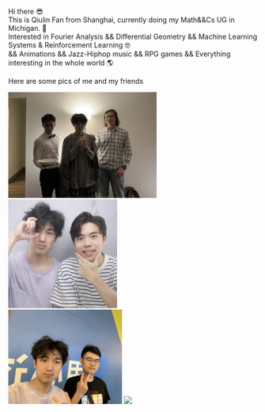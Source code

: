Hi there 😎  
This is Qiulin Fan from Shanghai, currently doing my Math&&Cs UG in Michigan. 👀  
Interested in Fourier Analysis && Differential Geometry && Machine Learning Systems & Reinforcement Learning 🤓  
&& Animations && Jazz-Hiphop music && RPG games && Everything interesting in the whole world 🌎  

Here are some pics of me and my friends

<img src="./Assets/wizWLCY.jpg" width="300" /> <img src="./Assets/wizWYH.JPG" width="220" />  
<img src="./Assets/wizCX.jpg" width="230" /> <img src="./Assets/wizSISU.jpg" width="280" />
